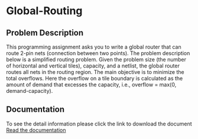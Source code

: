 # Global-Routing
## Problem Description
This programming assignment asks you to write a global router that can route 2-pin nets (connection between two points). The problem description below is a simplified routing problem. Given the problem size (the number of horizontal and vertical tiles), capacity, and a netlist, the global router routes all nets in the routing region. The main objective is to minimize the total overflows. Here the overflow on a tile boundary is calculated as the amount of demand that excesses the capacity, i.e., overflow = max(0, demand-capacity).
## Documentation
To see the detail information please click the link to download the document
[Read the documentation](https://github.com/steveniscoming/Global-Routing/raw/main/main/prog2_routing.pdf)
